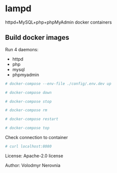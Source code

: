 # lampd
httpd+MySQL+php+phpMyAdmin docker containers

## Build docker images

Run 4 daemons:

* httpd
* php
* mysql
* phpmyadmin

```bash
# docker-compose --env-file ./config/.env.dev up
```

```bash
# docker-compose down
```

```bash
# docker-compose stop
```

```bash
# docker-compose rm
```

```bash
# docker-compose restart
```

```bash
# docker-compose top
```

Check connection to container

```bash
# curl localhost:8080
```

License: Apache-2.0 license 

Author: Volodmyr Nerovnia
